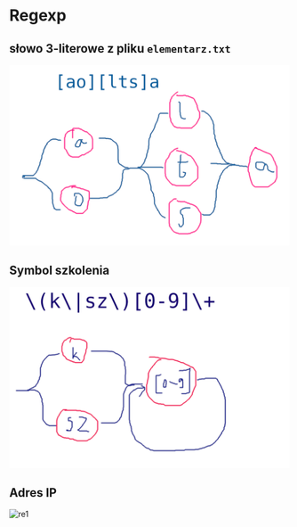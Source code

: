 # Regexp

## słowo 3-literowe z pliku `elementarz.txt`

![re1](regexp1.png)

## Symbol szkolenia

![re1](regexp2.png)

## Adres IP

![re1](regexp3.png)

